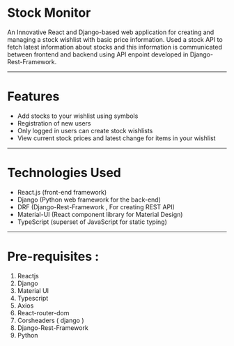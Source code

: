 # Stock Monitor

An Innovative React and Django-based web application for creating and managing a stock wishlist with basic price information.
Used a stock API to fetch latest information about stocks and this information is communicated between frontend and backend using API enpoint developed in Django-Rest-Framework.

---

# Features

- Add stocks to your wishlist using symbols
- Registration of new users
- Only logged in users can create stock wishlists
- View current stock prices and latest change for items in your wishlist

---

# Technologies Used

- React.js (front-end framework)
- Django (Python web framework for the back-end)
- DRF (Django-Rest-Framework , For creating REST API)
- Material-UI (React component library for Material Design)
- TypeScript (superset of JavaScript for static typing)

---

# Pre-requisites :

1. Reactjs
2. Django
3. Material UI
4. Typescript
5. Axios
6. React-router-dom
7. Corsheaders ( django )
8. Django-Rest-Framework
9. Python
 
